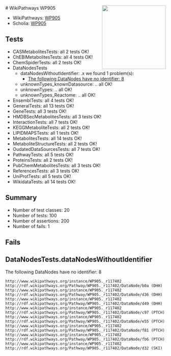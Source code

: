 <img style="float: right; width: 200px" src="https://upload.wikimedia.org/wikipedia/commons/thumb/8/83/Wplogo_with_text_500.png/640px-Wplogo_with_text_500.png" />
# WikiPathways WP905

* WikiPathways: [WP905](https://identifiers.org/wikipathways:WP905)
* Scholia: [WP905](https://scholia.toolforge.org/wikipathways/WP905)
## Tests
* CASMetabolitesTests: all 2 tests OK!
* ChEBIMetabolitesTests: all 4 tests OK!
* ChemSpiderTests: all 2 tests OK!
* DataNodesTests
    * dataNodesWithoutIdentifier: .x we found 1 problem(s):
        * [The following DataNodes have no identifier: 8](#d2d32fa7)
    * unknownTypes_knownDatasource: .. all OK!
    * unknownTypes: .. all OK!
    * unknownTypes_Reactome: .. all OK!
* EnsemblTests: all 4 tests OK!
* GeneralTests: all 13 tests OK!
* GeneTests: all 3 tests OK!
* HMDBSecMetabolitesTests: all 3 tests OK!
* InteractionTests: all 7 tests OK!
* KEGGMetaboliteTests: all 2 tests OK!
* LIPIDMAPSTests: all 1 tests OK!
* MetabolitesTests: all 14 tests OK!
* MetaboliteStructureTests: all 2 tests OK!
* OudatedDataSourcesTests: all 7 tests OK!
* PathwayTests: all 5 tests OK!
* ProteinsTests: all 2 tests OK!
* PubChemMetabolitesTests: all 3 tests OK!
* ReferencesTests: all 3 tests OK!
* UniProtTests: all 5 tests OK!
* WikidataTests: all 14 tests OK!


## Summary

* Number of test classes: 20
* Number of tests: 100
* Number of assertions: 200
* Number of fails: 1

## Fails

<a name="d2d32fa7" />

## DataNodesTests.dataNodesWithoutIdentifier

The following DataNodes have no identifier: 8
```
http://www.wikipathways.org/instance/WP905._r117402 http://rdf.wikipathways.org/Pathway/WP905._r117402/DataNode/b0a (DHH)
http://www.wikipathways.org/instance/WP905._r117402 http://rdf.wikipathways.org/Pathway/WP905._r117402/DataNode/d36 (DHH)
http://www.wikipathways.org/instance/WP905._r117402 http://rdf.wikipathways.org/Pathway/WP905._r117402/DataNode/d49 (DHH)
http://www.wikipathways.org/instance/WP905._r117402 http://rdf.wikipathways.org/Pathway/WP905._r117402/DataNode/c97 (PTCH)
http://www.wikipathways.org/instance/WP905._r117402 http://rdf.wikipathways.org/Pathway/WP905._r117402/DataNode/e55 (PTCH)
http://www.wikipathways.org/instance/WP905._r117402 http://rdf.wikipathways.org/Pathway/WP905._r117402/DataNode/f81 (PTCH)
http://www.wikipathways.org/instance/WP905._r117402 http://rdf.wikipathways.org/Pathway/WP905._r117402/DataNode/fb6 (PTCH)
http://www.wikipathways.org/instance/WP905._r117402 http://rdf.wikipathways.org/Pathway/WP905._r117402/DataNode/d32 (SKI)
```

